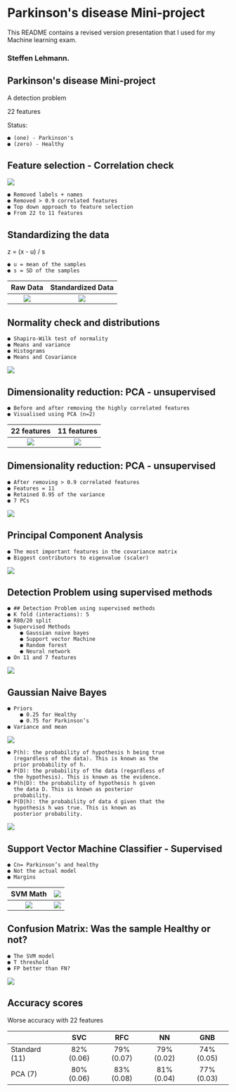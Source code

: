 # Parkinson's disease Mini-project
This README contains a revised version presentation that I used for my Machine learning exam.
### Steffen Lehmann. 


## Parkinson's disease Mini-project
A detection problem

22 features

Status:
```
● (one) - Parkinson's
● (zero) - Healthy
```

## Feature selection - Correlation check

<p align="left">
  <img src="./Images/Cortest.png">
</p>

```
● Removed labels + names
● Removed > 0.9 correlated features
● Top down approach to feature selection
● From 22 to 11 features
```

## Standardizing the data

z = (x - u) / s
```
● u = mean of the samples
● s = SD of the samples
```
Raw Data             | Standardized Data
:-------------------------:|:-------------------------:
![](./Images/Rawnumbers.png)  |  ![](./Images/Scalednumbers.png)


## Normality check and distributions
```
● Shapiro-Wilk test of normality
● Means and variance
● Histograms
● Means and Covariance
```
![](./Images/distributions.png) 
                        

## Dimensionality reduction: PCA - unsupervised
```
● Before and after removing the highly correlated features
● Visualised using PCA (n=2)
```

22 features            | 11 features
:-------------------------:|:-------------------------:
![](./Images/22PCA2.png)  |  ![](./Images/11PCA2.png)


## Dimensionality reduction: PCA - unsupervised
```
● After removing > 0.9 correlated features
● Features = 11
● Retained 0.95 of the variance
● 7 PCs
```
![](./Images/PCA.png)


## Principal Component Analysis
```
● The most important features in the covariance matrix
● Biggest contributors to eigenvalue (scaler)
```
![](./Images/PCABestFeatures.png)


## Detection Problem using supervised methods

```
● ## Detection Problem using supervised methods
● K fold (interactions): 5
● R80/20 split
● Supervised Methods
    ● Gaussian naive bayes
    ● Support vector Machine
    ● Random forest
    ● Neural network
● On 11 and 7 features
```
![](./Images/Kfold'.png)


## Gaussian Naive Bayes

```
● Priors
    ● 0.25 for Healthy
    ● 0.75 for Parkinson’s
● Variance and mean
```
![](./Images/Bayes.png)


```
● P(h): the probability of hypothesis h being true
  (regardless of the data). This is known as the
  prior probability of h.
● P(D): the probability of the data (regardless of
  the hypothesis). This is known as the evidence.
● P(h|D): the probability of hypothesis h given
  the data D. This is known as posterior
  probability.
● P(D|h): the probability of data d given that the
  hypothesis h was true. This is known as
  posterior probability.
```

![](./Images/bayermath.png)

## Support Vector Machine Classifier - Supervised

```
● Cn= Parkinson’s and healthy
● Not the actual model
● Margins
```
SVM Math        | ![](./Images/SVMMath.png)
:-------------------------:|:-------------------------:
![](./Images/SVMMargins.png)  |  ![](./Images/2DSVM'.png)
## Confusion Matrix: Was the sample Healthy or not?
```
● The SVM model
● T threshold
● FP better than FN?
```

![](./Images/ConfusionMatrix.png)


## Accuracy scores

Worse accuracy with 22 features

|               |     SVC    |     RFC    |     NN     |     GNB     |
|---------------|:----------:|:----------:|:----------:|:-----------:|
| Standard (11) | 82% (0.06) | 79% (0.07) | 79% (0.02) |  74% (0.05) |
| PCA (7)       | 80% (0.06) | 83% (0.08) | 81% (0.04) |  77% (0.03) |

